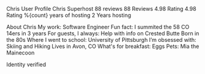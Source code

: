 Chris User Profile
Chris
Superhost
88 reviews
88
Reviews
4.98 Rating
4.98
Rating
%{count} years of hosting
2
Years hosting

About Chris
My work: Software Engineer
Fun fact: I summited the 58 CO 14ers in 3 years
For guests, I always: Help with info on Crested Butte
Born in the 80s
Where I went to school: University of Pittsburgh
I’m obsessed with: Skiing and Hiking
Lives in Avon, CO
What's for breakfast: Eggs
Pets: Mia the Mainecoon

Identity verified